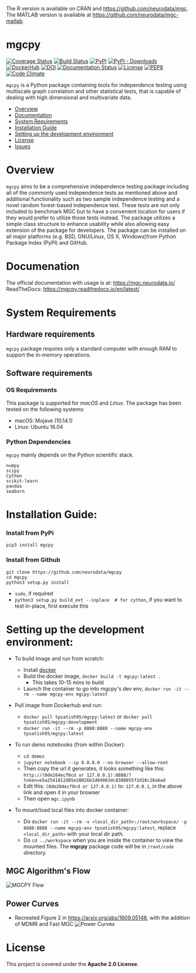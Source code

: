 The R version is available on CRAN and https://github.com/neurodata/mgc. The MATLAB version is available at https://github.com/neurodata/mgc-matlab.

# mgcpy

[![Coverage Status](https://coveralls.io/repos/github/neurodata/mgcpy/badge.svg?branch=master)](https://coveralls.io/github/neurodata/mgcpy?branch=master)
[![Build Status](https://travis-ci.com/neurodata/mgcpy.svg?branch=master)](https://travis-ci.com/neurodata/mgcpy)
[![PyPI](https://img.shields.io/pypi/v/mgcpy.svg)](https://pypi.org/project/mgcpy/)
[![PyPI - Downloads](https://img.shields.io/pypi/dm/mgcpy.svg)](https://pypi.org/project/mgcpy/)
[![DockerHub](https://img.shields.io/docker/automated/tpsatish95/mgcpy.svg)](https://hub.docker.com/r/tpsatish95/mgcpy/)
[![DOI](https://zenodo.org/badge/147731955.svg)](https://zenodo.org/badge/latestdoi/147731955)
[![Documentation Status](https://readthedocs.org/projects/mgcpy/badge/?version=latest)](https://mgcpy.readthedocs.io/en/latest/?badge=latest)
[![License](https://img.shields.io/badge/License-Apache%202.0-blue.svg)](https://opensource.org/licenses/Apache-2.0)
[![PEP8](https://img.shields.io/badge/code%20style-pep8-orange.svg)](https://www.python.org/dev/peps/pep-0008/)
[![Code Climate](https://api.codeclimate.com/v1/badges/51ac28d51f1474bf3567/maintainability)](https://codeclimate.com/github/neurodata/mgcpy/maintainability)

`mgcpy` is a Python package containing tools for independence testing using multiscale graph correlation and other statistical tests, that is capable of dealing with high dimensional and multivariate data.

- [Overview](#overview)
- [Documentation](#documentation)
- [System Requirements](#system-requirements)
- [Installation Guide](#installation-guide)
- [Setting up the development environment](#setting-up-the-development-environment)
- [License](#license)
- [Issues](https://github.com/neurodata/mgcpy/issues)

# Overview
``mgcpy`` aims to be a comprehensive independence testing package including all of the commonly used independence tests as mentioned above and additional functionality such as two sample independence testing and a novel random forest-based independence test. These tests are not only included to benchmark MGC but to have a convenient location for users if they would prefer to utilize those tests instead. The package utilizes a simple class structure to enhance usability while also allowing easy extension of the package for developers. The package can be installed on all major platforms (e.g. BSD, GNU/Linux, OS X, Windows)from Python Package Index (PyPI) and GitHub.

# Documenation
The official documentation with usage is at: https://mgc.neurodata.io/
ReadTheDocs: https://mgcpy.readthedocs.io/en/latest/

# System Requirements
## Hardware requirements
`mgcpy` package requires only a standard computer with enough RAM to support the in-memory operations.

## Software requirements
### OS Requirements
This package is supported for *macOS* and *Linux*. The package has been tested on the following systems:
+ macOS: Mojave (10.14.1)
+ Linux: Ubuntu 16.04

### Python Dependencies
`mgcpy` mainly depends on the Python scientific stack.

```
numpy
scipy
Cython
scikit-learn
pandas
seaborn
```

# Installation Guide:

### Install from PyPi
```
pip3 install mgcpy
```

### Install from Github
```
git clone https://github.com/neurodata/mgcpy
cd mgcpy
python3 setup.py install
```
- `sudo`, if required
- `python3 setup.py build_ext --inplace  # for cython`, if you want to test in-place, first execute this

# Setting up the development environment:
- To build image and run from scratch:
  - Install [docker](https://docs.docker.com/install/)
  - Build the docker image, `docker build -t mgcpy:latest .`
    - This takes 10-15 mins to build
  - Launch the container to go into mgcpy's dev env, `docker run -it --rm --name mgcpy-env mgcpy:latest`
- Pull image from Dockerhub and run:
  - `docker pull tpsatish95/mgcpy:latest` or `docker pull tpsatish95/mgcpy:development`
  - `docker run -it --rm -p 8888:8888 --name mgcpy-env tpsatish95/mgcpy:latest`


- To run demo notebooks (from within Docker):
  - `cd demos`
  - `jupyter notebook --ip 0.0.0.0 --no-browser --allow-root`
  - Then copy the url it generates, it looks something like this: `http://(0de284ecf0cd or 127.0.0.1):8888/?token=e5a2541812d85e20026b1d04983dc8380055f2d16c28a6ad`
  - Edit this: `(0de284ecf0cd or 127.0.0.1)` to: `127.0.0.1`, in the above link and open it in your browser
  - Then open `mgc.ipynb`

- To mount/load local files into docker container:
  - Do `docker run -it --rm -v <local_dir_path>:/root/workspace/ -p 8888:8888 --name mgcpy-env tpsatish95/mgcpy:latest`, replace `<local_dir_path>` with your local dir path.
  - Do `cd ../workspace` when you are inside the container to view the mounted files. The **mgcpy** package code will be in `/root/code` directory.


## MGC Algorithm's Flow
![MGCPY Flow](https://raw.githubusercontent.com/neurodata/mgcpy/master/MGCPY.png)

## Power Curves
- Recreated Figure 2 in https://arxiv.org/abs/1609.05148, with the addition of MDMR and Fast MGC
![Power Curves](https://raw.githubusercontent.com/neurodata/mgcpy/master/power_curves_dimensions.png)

# License

This project is covered under the **Apache 2.0 License**.
